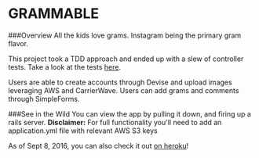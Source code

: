 # GRAMMABLE

###Overview
All the kids love grams. Instagram being the primary gram flavor.

This project took a TDD approach and ended up with a slew of controller tests.
Take a look at the tests [here](https://github.com/danielpowell4/grammable/tree/master/spec/controllers).

Users are able to create accounts through Devise and upload images leveraging
AWS and CarrierWave. Users can add grams and comments through SimpleForms.

###See in the Wild
You can view the app by pulling it down, and firing up a rails server.
**Disclaimer:** For full functionality you'll need to add an application.yml file with relevant AWS S3 keys

As of Sept 8, 2016, you can also check it out [on heroku](https://grammable-dan-pow.herokuapp.com/)!
